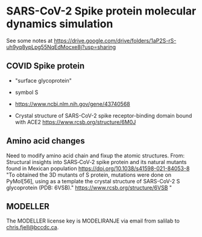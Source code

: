 # SARS-CoV-2 Spike protein molecular dynamics simulation

See some notes at https://drive.google.com/drive/folders/1aP2S-rS-uh9yq8ypLpg55NqEdMocxe8j?usp=sharing

## COVID Spike protein
- "surface glycoprotein"
- symbol S
- https://www.ncbi.nlm.nih.gov/gene/43740568

- Crystal structure of SARS-CoV-2 spike receptor-binding domain bound with ACE2
https://www.rcsb.org/structure/6M0J

## Amino acid changes
Need to modify amino acid chain and fixup the atomic structures.
From: 
Structural insights into SARS‐CoV‐2 spike protein and its natural mutants found in Mexican population https://doi.org/10.1038/s41598-021-84053-8
"To obtained the 3D mutants of S protein, mutations were done on PyMol[56], using as a template the crystal structure of SARS-CoV-2 S glycoprotein (PDB: 6VSB)."
https://www.rcsb.org/structure/6VSB
"

### 

## MODELLER
The MODELLER license key is MODELIRANJE via email from salilab to chris.fjell@bccdc.ca.




